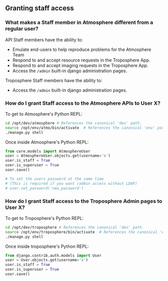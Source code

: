 ## Granting staff access
### What makes a Staff member in Atmosphere different from a regular user?

API Staff members have the ability to:

- Emulate end-users to help reproduce problems for the Atmosphere Team
- Respond to and accept resource requests in the Troposphere App.
- Respond to and accept imaging requests in the Troposphere App.
- Access the `/admin` built-in django administration pages.

Troposphere Staff members have the ability to:

- Access the `/admin` built-in django administration pages.

### How do I grant Staff access to the Atmosphere APIs to User X?
To get to Atmosphere's Python REPL:
```bash
cd /opt/dev/atmosphere # References the canonical 'dev' path.
source /opt/env/atmo/bin/activate  # References the canonical 'env' path.
./manage.py shell
```
Once inside Atmosphere's Python REPL:
```python
from core.models import AtmosphereUser
user = AtmosphereUser.objects.get(username='x')
user.is_staff = True
user.is_superuser = True
user.save()

# To set the users password at the same time
# (This is required if you want /admin access without LDAP)
# user.set_password('new_password')
```

### How do I grant Staff access to the Troposphere Admin pages to User X?
To get to Troposphere's Python REPL:
```bash
cd /opt/dev/troposphere # References the canonical 'dev' path.
source /opt/env/troposphere/bin/activate  # References the canonical 'env' path.
./manage.py shell
```
Once inside troposphere's Python REPL:
```python
from django.contrib.auth.models import User
user = User.objects.get(username='x')
user.is_staff = True
user.is_superuser = True
user.save()
```

